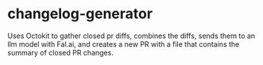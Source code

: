 # changelog-generator

Uses Octokit to gather closed pr diffs, combines the diffs, sends them to an llm model with Fal.ai, and creates a new PR with a file that contains the summary of closed PR changes.
